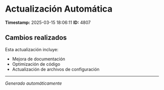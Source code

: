 # Actualización Automática

**Timestamp:** 2025-03-15 18:06:11
**ID:** 4807

## Cambios realizados

Esta actualización incluye:
- Mejora de documentación
- Optimización de código
- Actualización de archivos de configuración

---
*Generado automáticamente*
